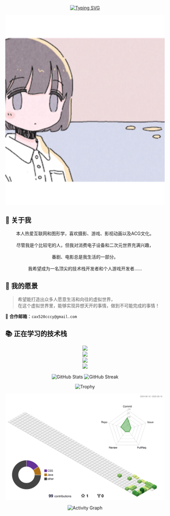<!-- 打字动画标题 -->
<p align="center">
  <a href="https://git.io/typing-svg">
    <img src="https://readme-typing-svg.demolab.com?font=Fira+Code&size=40&pause=1000&color=F79BED&center=true&vCenter=true&width=900&lines=Print(%22%E4%BD%A0%E5%A5%BD+%EF%BC%81%E4%B8%96%E7%95%8C%22)" alt="Typing SVG" />
  </a>
</p>

<!-- 顶部大图 -->
<p align="center">
  <img src="/img/19.gif" alt="Banner" width="100%" height="600px" style="object-fit: cover;">
</p>


## 🌸 关于我

<p align="center">
  本人热爱互联网和图形学，喜欢摄影、游戏、影视动画以及ACG文化。<br><br>
  尽管我是个比较宅的人，但我对消费电子设备和二次元世界充满兴趣，<br><br>
  番剧、电影总是我生活的一部分。<br><br>
  我希望成为一名顶尖的技术栈开发者和个人游戏开发者……
</p>


## 🌟 我的愿景

> 希望能打造出众多人愿意生活和向往的虚拟世界，  
> 在这个虚拟世界里，能够实现异想天开的事情，做到不可能完成的事情！

📧 **合作邮箱**：`cax520cccy@gmail.com`


## 📚 正在学习的技术栈

<p align="center">
  <a href="https://skillicons.dev">
    <img src="https://skillicons.dev/icons?i=c,cpp,cs,java,python,go,js,html,css,ts" /><br>
    <img src="https://skillicons.dev/icons?i=git,github,idea,clion,pycharm,webstorm,rider,visualstudio,vscode,linux,windows,ubuntu" /><br>
    <img src="https://skillicons.dev/icons?i=npm,nodejs,cmake,dotnet,nginx,mysql,redis,docker,maven,qt" /><br>
    <img src="https://skillicons.dev/icons?i=pr,ae,au,ps,godot,unreal,unity,blender" />
  </a>
</p>

<p align="center">
  <img src="https://github-readme-stats.vercel.app/api?username=EchoLumi&show_icons=true&theme=radical" alt="GitHub Stats" height="160px"/>
  <img src="https://streak-stats.demolab.com?user=EchoLumi&theme=radical" alt="GitHub Streak" height="160px"/>
</p>

<p align="center">
  <img src="https://github-profile-trophy.vercel.app/?username=EchoLumi&theme=onedark&row=1&column=6" alt="Trophy" />
</p>

![](./profile-3d-contrib/profile-season-animate.svg)

<p align="center">
  <img src="https://github-readme-activity-graph.vercel.app/graph?username=EchoLumi&bg_color=6aece3&color=000000&line=ffffff&point=403d3d&area=true&hide_border=true" alt="Activity Graph" />
</p>

